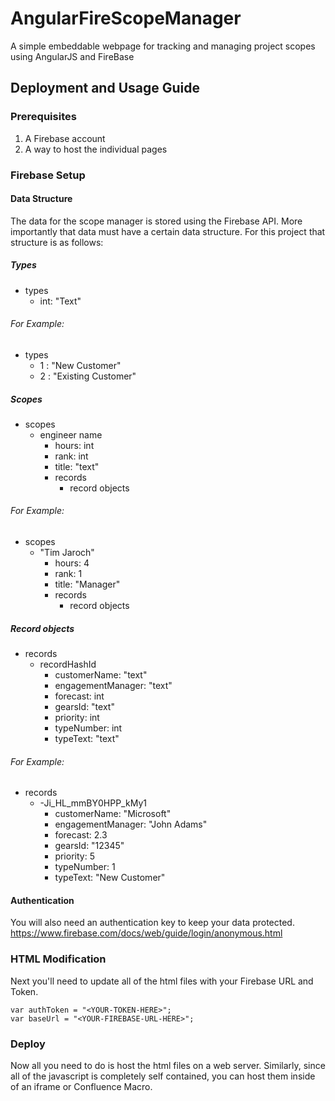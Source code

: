 # AngularFireScopeManager
A simple embeddable webpage for tracking and managing project scopes using AngularJS and FireBase

## Deployment and Usage Guide
### Prerequisites
1. A Firebase account
2. A way to host the individual pages

### Firebase Setup
#### Data Structure
The data for the scope manager is stored using the Firebase API. 
More importantly that data must have a certain data structure. 
For this project that structure is as follows:
##### Types
* types
  * int: "Text"

###### For Example:
* types
  * 1 : "New Customer"
  * 2 : "Existing Customer"

##### Scopes
* scopes
  * engineer name
    * hours: int
    * rank: int
    * title: "text"
    * records
      * record objects

###### For Example:
* scopes
  * "Tim Jaroch"
    * hours: 4
    * rank: 1
    * title: "Manager"
    * records
      * record objects

##### Record objects
* records
  * recordHashId
    * customerName: "text"
    * engagementManager: "text"
    * forecast: int
    * gearsId: "text"
    * priority: int
    * typeNumber: int
    * typeText: "text"
    
###### For Example:
* records
  * -Ji_HL_mmBY0HPP_kMy1
    * customerName: "Microsoft"
    * engagementManager: "John Adams"
    * forecast: 2.3
    * gearsId: "12345"
    * priority: 5
    * typeNumber: 1
    * typeText: "New Customer"
    
#### Authentication
You will also need an authentication key to keep your data protected.
https://www.firebase.com/docs/web/guide/login/anonymous.html

### HTML Modification
Next you'll need to update all of the html files with your Firebase URL and Token.
```
var authToken = "<YOUR-TOKEN-HERE>";
var baseUrl = "<YOUR-FIREBASE-URL-HERE>";
```
### Deploy
Now all you need to do is host the html files on a web server. Similarly, since all of the javascript is completely self contained, you can host them inside of an iframe or Confluence Macro.
